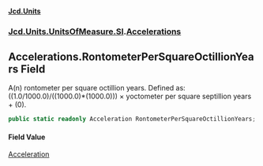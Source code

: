 #### [Jcd.Units](index.md 'index')
### [Jcd.Units.UnitsOfMeasure.SI](Jcd.Units.UnitsOfMeasure.SI.md 'Jcd.Units.UnitsOfMeasure.SI').[Accelerations](Accelerations.md 'Jcd.Units.UnitsOfMeasure.SI.Accelerations')

## Accelerations.RontometerPerSquareOctillionYears Field

A(n) rontometer per square octillion years. Defined as: ((1.0/1000.0)/((1000.0)*(1000.0))) × yoctometer per square septillion years + (0).

```csharp
public static readonly Acceleration RontometerPerSquareOctillionYears;
```

#### Field Value
[Acceleration](Acceleration.md 'Jcd.Units.UnitTypes.Acceleration')